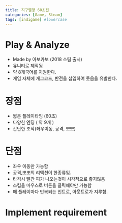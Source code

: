 ```yaml
---
title: 지구멸망 60초전
categories: [Game, Steam]
tags: [indigame] #lowercase    
---
```


# Play & Analyze 
- Made by 아보카보 (2018 스팀 출시)
- 유니티로 제작됨
- 약 8개국어를 지원한다.
- 게임 자체에 개그코드, 반전을 삽입하여 웃음을 유발한다.

# 장점
- 짧은 플레이타임 (60초)
- 다양한 엔딩 ( 약 9개 )
- 간단한 조작(좌우이동, 공격, 뽀뽀)

# 단점
- 좌우 이동만 가능함
- 공격,뽀뽀의 리액션이 한종류임.
- 타격시 빨간 피가 나오는것이 시각적으로 좋지않음
- 스킵을 마우스로 버튼을 클릭해야만 가능함
- 매 플레이마다 반복되는 인트로, 아웃트로가 지루함.


# Implement requirement
